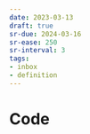 ```yaml
---
date: 2023-03-13
draft: true
sr-due: 2024-03-16
sr-ease: 250
sr-interval: 3
tags:
- inbox
- definition
---
```


# Code